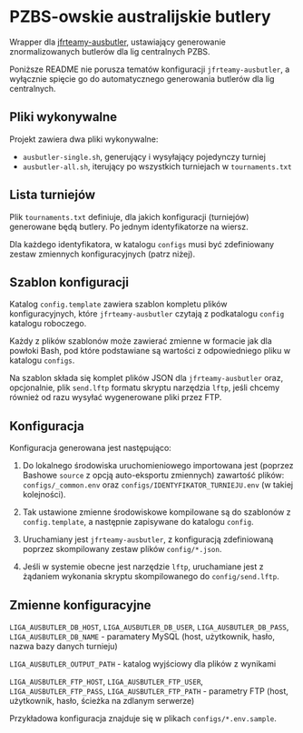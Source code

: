 # PZBS-owskie australijskie butlery

Wrapper dla [jfrteamy-ausbutler](https://github.com/emkael/jfrteamy-ausbutler), ustawiający generowanie znormalizowanych butlerów dla lig centralnych PZBS.

Poniższe README nie porusza tematów konfiguracji `jfrteamy-ausbutler`, a wyłącznie spięcie go do automatycznego generowania butlerów dla lig centralnych.

## Pliki wykonywalne

Projekt zawiera dwa pliki wykonywalne:

 * `ausbutler-single.sh`, generujący i wysyłający pojedynczy turniej
 * `ausbutler-all.sh`, iterujący po wszystkich turniejach w `tournaments.txt`

## Lista turniejów

Plik `tournaments.txt` definiuje, dla jakich konfiguracji (turniejów) generowane będą butlery. Po jednym identyfikatorze na wiersz.

Dla każdego identyfikatora, w katalogu `configs` musi być zdefiniowany zestaw zmiennych konfiguracyjnych (patrz niżej).

## Szablon konfiguracji

Katalog `config.template` zawiera szablon kompletu plików konfiguracyjnych, które `jfrteamy-ausbutler` czytają z podkatalogu `config` katalogu roboczego.

Każdy z plików szablonów może zawierać zmienne w formacie jak dla powłoki Bash, pod które podstawiane są wartości z odpowiedniego pliku w katalogu `configs`.

Na szablon składa się komplet plików JSON dla `jfrteamy-ausbutler` oraz, opcjonalnie, plik `send.lftp` formatu skryptu narzędzia `lftp`, jeśli chcemy również od razu wysyłać wygenerowane pliki przez FTP.

## Konfiguracja

Konfiguracja generowana jest następująco:

1. Do lokalnego środowiska uruchomieniowego importowana jest (poprzez Bashowe `source` z opcją auto-eksportu zmiennych) zawartość plików: `configs/_common.env` oraz `configs/IDENTYFIKATOR_TURNIEJU.env` (w takiej kolejności).

2. Tak ustawione zmienne środowiskowe kompilowane są do szablonów z `config.template`, a następnie zapisywane do katalogu `config`.

3. Uruchamiany jest `jfrteamy-ausbutler`, z konfiguracją zdefiniowaną poprzez skompilowany zestaw plików `config/*.json`.

4. Jeśli w systemie obecne jest narzędzie `lftp`, uruchamiane jest z żądaniem wykonania skryptu skompilowanego do `config/send.lftp`.

## Zmienne konfiguracyjne

`LIGA_AUSBUTLER_DB_HOST`, `LIGA_AUSBUTLER_DB_USER`, `LIGA_AUSBUTLER_DB_PASS`, `LIGA_AUSBUTLER_DB_NAME` - paramatery MySQL (host, użytkownik, hasło, nazwa bazy danych turnieju)

`LIGA_AUSBUTLER_OUTPUT_PATH` - katalog wyjściowy dla plików z wynikami

`LIGA_AUSBUTLER_FTP_HOST`, `LIGA_AUSBUTLER_FTP_USER`, `LIGA_AUSBUTLER_FTP_PASS`, `LIGA_AUSBUTLER_FTP_PATH` - parametry FTP (host, użytkownik, hasło, ścieżka na zdlanym serwerze)

Przykładowa konfiguracja znajduje się w plikach `configs/*.env.sample`.
